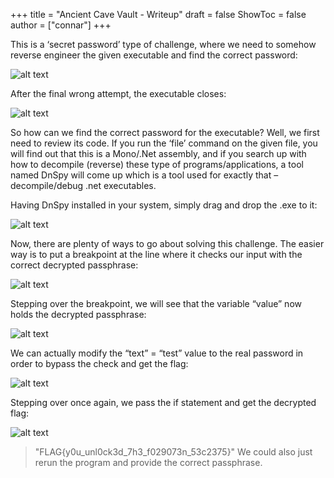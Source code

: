 +++
title = "Ancient Cave Vault - Writeup"
draft = false
ShowToc = false
author = ["connar"]
+++

This is a ‘secret password’ type of challenge, where we need to somehow reverse engineer the given executable and find the correct password:  

![alt text](/posts/writeups/pmdk/ancientcavevault/acv1.png)  

After the final wrong attempt, the executable closes:  

![alt text](/posts/writeups/pmdk/ancientcavevault/acv2.png)  

So how can we find the correct password for the executable? Well, we first need to review its code. If you run the ‘file’ command on the given file, you will find out that this is a Mono/.Net assembly, and if you search up with how to decompile (reverse) these type of programs/applications, a tool named DnSpy will come up which is a tool used for exactly that – decompile/debug .net executables.  

Having DnSpy installed in your system, simply drag and drop the .exe to it:  

![alt text](/posts/writeups/pmdk/ancientcavevault/acv3.png)  

Now, there are plenty of ways to go about solving this challenge. The easier way is to put a breakpoint at the line where it checks our input with the correct decrypted passphrase:  

![alt text](/posts/writeups/pmdk/ancientcavevault/acv4.png)  

Stepping over the breakpoint, we will see that the variable “value” now holds the decrypted passphrase:  

![alt text](/posts/writeups/pmdk/ancientcavevault/acv5.png)  

We can actually modify the “text” = “test” value to the real password in order to bypass the check and get the flag:  

![alt text](/posts/writeups/pmdk/ancientcavevault/acv6.png)  

Stepping over once again, we pass the if statement and get the decrypted flag:  

![alt text](/posts/writeups/pmdk/ancientcavevault/acv7.png)  

> "FLAG{y0u_unl0ck3d_7h3_f029073n_53c2375}"
We could also just rerun the program and provide the correct passphrase.

